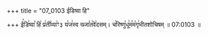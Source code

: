 +++
title = "07_0103 ईडिष्वा हि"

+++
ई꣡डि꣢ष्वा꣣ हि꣡ प्र꣢ती꣣व्या꣢ꣳ३ य꣡ज꣢स्व ख्जा꣣त꣡वे꣢दसम्। च꣣रिष्णु꣡धू꣢म꣣म꣡गृ꣢भीतशोचिषम् ॥ 07:0103 ॥